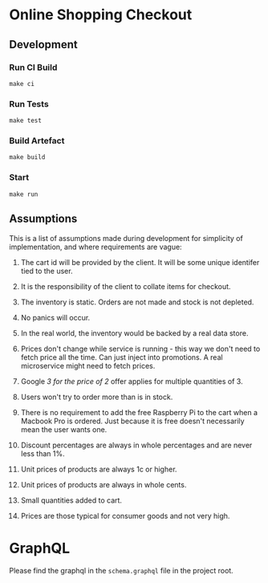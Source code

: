 # Online Shopping Checkout

## Development

### Run CI Build

    make ci

### Run Tests

    make test

### Build Artefact

    make build

### Start

    make run

## Assumptions

This is a list of assumptions made during development for simplicity of implementation, and where requirements are vague:

1. The cart id will be provided by the client.  It will be some unique identifer tied to the user.

1. It is the responsibility of the client to collate items for checkout.

1. The inventory is static.  Orders are not made and stock is not depleted.

1. No panics will occur.

1. In the real world, the inventory would be backed by a real data store.

1. Prices don't change while service is running - this way we don't need to fetch price all the time.  Can just inject into promotions.  A real microservice might need to fetch prices.

1. Google *3 for the price of 2* offer applies for multiple quantities of 3.

1. Users won't try to order more than is in stock.

1. There is no requirement to add the free Raspberry Pi to the cart when a Macbook Pro is ordered.  Just because it is free doesn't necessarily mean the user wants one.

1. Discount percentages are always in whole percentages and are never less than 1%.

1. Unit prices of products are always 1c or higher.

1. Unit prices of products are always in whole cents.

1. Small quantities added to cart.

1. Prices are those typical for consumer goods and not very high.


# GraphQL

Please find the graphql in the `schema.graphql` file in the project root.